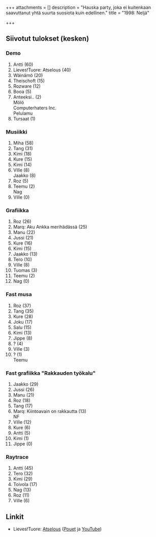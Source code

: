 +++
attachments = []
description = "Hauska party, joka ei kuitenkaan saavuttanut yhtä suurta suosiota kuin edellinen."
title = "1998: Neljä"

+++
## Siivotut tulokset (kesken)

### Demo

1. Antti (60)
2. Lieves!Tuore: Atselous (40)
3. Wäinämö (20)
4. Theischoft (15)
5. Rozware (12)
6. Booa (5)
7. Anteeksi.. (2)  
   Mölö  
   Computerhaters Inc.  
   Pelulamu
8. Tursaat (1)

### Musiikki

1. Miha (58)
2. Tang (31)
3. Kimi (18)
4. Kure (15)
5. Kimi (14)
6. Ville (8)  
   Jaakko (8)
7. Roz (5)
8. Teemu (2)  
   Nag
9. Ville (0)

### Grafiikka

 1. Roz (26)
 2. Marq: Aku Ankka merihädässä (25)
 3. Manu (22)
 4. Jussi (21)
 5. Kure (16)
 6. Kimi (15)
 7. Jaakko (13)
 8. Tero (10)
 9. Ville (8)
10. Tuomas (3)
11. Teemu (2)
12. Nag (0)

### Fast musa

 1. Roz (37)
 2. Tang (35)
 3. Kure (28)
 4. Joku (17)
 5. Salu (15)
 6. Kimi (13)
 7. Jippe (8)
 8. ? (4)
 9. Ville (3)
10. ? (1)  
    Teemu

### Fast grafiikka "Rakkauden työkalu"

 1. Jaakko (29)
 2. Jussi (26)
 3. Manu (21)
 4. Roz (18)
 5. Tang (17)
 6. Marq: Kiintoavain on rakkautta (13)  
    NF
 7. Ville (12)
 8. Kure (6)
 9. Antti (5)
10. Kimi (1)
11. Jippe (0)

### Raytrace

1. Antti (45)
2. Tero (32)
3. Kimi (29)
4. Toivola (17)
5. Nag (13)
6. Roz (11)
7. Ville (6)

## Linkit

* Lieves!Tuore: [Atselous](http://www.kameli.net/lt/atselous.zip) ([Pouet](http://www.pouet.net/prod.php?which=9896) ja [YouTube](http://www.youtube.com/watch?v=vpZBJ4m_KWM))